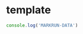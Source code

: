 # template

<!-- MARKRUN-DATA {
    some: "markrun"
} -->


````js
console.log('MARKRUN-DATA')
````
